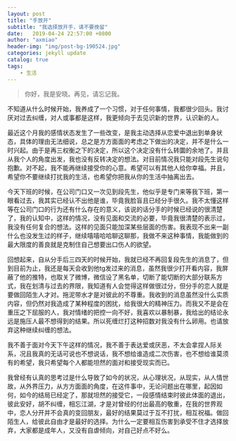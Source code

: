 ```yaml
---
layout: post
title: "手放开"
subtitle: "我选择放开手，请不要挽留"
date:   2019-04-24 22:57:00 +0800
author: "axmiao"
header-img: "img/post-bg-190524.jpg"
categories: jekyll update
catalog: true
tags: 
    - 生活
---
```


> 你好，我是安晓。再见，请忘记我。 

不知道从什么时候开始，我养成了一个习惯，对于任何事情，我都很少回头。我讨厌对过去纠缠，对人或事都是这样，我更倾向于去见识新的世界，认识新的人。

最近这个月我的感情状态发生了一些改变，是我主动选择从恋爱中退出到单身状态，具体的理由无法细说，总之是方方面面的考虑之下做出的决定，并不是什么一时兴起。由于是再三权衡之下的决定，所以这个决定没有什么转圜的余地了。并且从我个人的角度出发，我也没有反转决定的想法。对目前情况我只能对段先生说句抱歉。对不起，我不能再继续接受你的心意。希望可以有其他人给你幸福。并且，希望你不要继续打扰我的生活，也希望你把我从你的生活中抽离出去。

今天下班的时候，在公司门口又一次见到段先生，他似乎是专门来等我下班，第一眼看过去，我其实已经认不出他是谁，毕竟我脸盲且已经分手很久。我不太懂这样等在公司门口的行为还有什么存在的意义，该说的话分手的时候已经说的很清楚了，我的认知中，这样的情况，没有见面和交流的必要，毕竟我很清楚的表示过，我没有任何复合的想法。这样的见面只能加深某些层面的伤害。我表现不出来一副什么也没发生过的样子，继续嘻嘻哈哈聊这聊那，我做不来这种事情，我能做到的最大限度的善良就是克制住自己想要出口伤人的欲望。

回想起来，自从分手后三四天的时候开始，我就已经不再回复段先生的消息了，但到目前为止，我还是每天会收到他tg发过来的消息，虽然我很少打开看内容，我屏蔽了他的推特，也取关了微博，微信设了黑名单，切断了能切断的大部分联系方式，我在划清与过去的界限，我知道有人会觉得这样做很过分，但分手的恋人就是要做回陌生人才对。拖泥带水才是对彼此的不尊重。我收到的消息虽然没什么实质内容，但仍然对我造成了某种程度的困扰，给我很大的精神压力。而我又不是会在重压之下屈服的人，我对情绪的把控一向不好，我喜欢以暴制暴，我给出的结论永远是施压人最不想得到的结果。所以死缠烂打这种招数对我没有什么卵用。也请放弃这种继续纠缠的想法。

我不善于面对今天下午这样的情况，我不善于表达爱或厌恶，不太会拿捏人际关系，况且我真的无话可说也不想说话，我不想给谁造成二次伤害，也不想给谁莫须有的希望，我只希望每个人都能坦然的面对和接受现实而已。

我曾经有认真的思考过是什么导致了如今的状况，从心理状况，从现实，从人情世故，从外界压力，从方方面面的角度，在这件事中，无论问题出在哪里，起因如何，如今的结局已经定了，那就坦然的接受它，一段感情结束时彼此体面的退出，彼此安好，胡不纠缠，相忘江湖，才是对曾经的付出最高的敬重，在我的世界观中，恋人分开并不会真的变回朋友，最好的结果莫过于互不打扰，相互祝福。做回陌生人，给彼此自由才是最好的选择。为什么一定要相互伤害到承受不住才选择放弃，大家都是成年人，又没有自虐倾向，对自己好点不好么。
